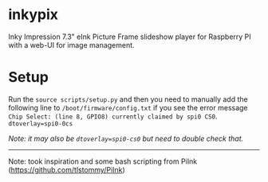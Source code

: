 # inkypix
Inky Impression 7.3" eInk Picture Frame slideshow player for Raspberry PI with a web-UI for image management.


# Setup
Run the `source scripts/setup.py` and then you need to manually add the following line to `/boot/firmware/config.txt` if you see the error message `Chip Select: (line 8, GPIO8) currently claimed by spi0 CS0`.
`dtoverlay=spi0-0cs`

*Note: it may also be `dtoverlay=spi0-cs0` but need to double check that.* 

---
Note: took inspiration and some bash scripting from PiInk (https://github.com/tlstommy/PiInk)
